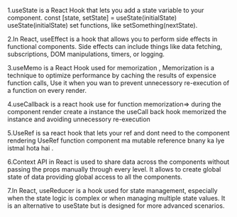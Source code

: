 
1.useState is a React Hook that lets you add a state variable to your component. const [state, setState] = useState(initialState) useState(initialState) set functions, like setSomething(nextState).

2.In React, useEffect is a hook that allows you to perform side effects in functional components. Side effects can include things like data fetching, subscriptions, DOM manipulations, timers, or logging.

3.useMemo is a React Hook used for memorization ,
Memorization is a technique to optimize performance by caching the results of expensice function calls,
Use it when you wan to prevent unnecessory re-execution of a function on every render.

4.useCallback is a react hook use for function memorization=> during the component render create a instance the useCall back hook memorized the instance and avoiding unnecessory re-execution

5.UseRef is sa react hook that lets your ref and dont need to the component rendering 
UseRef function component ma mutable reference bnany ka lye istmal hota hai .

6.Context API in React is used to share data across the components without passing the props manually through every level. It allows to create global state of data providing global access to all the components.

7.In React, useReducer is a hook used for state management, especially when the state logic is complex or when managing multiple state values. It is an alternative to useState but is designed for more advanced scenarios.